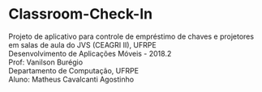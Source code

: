 # Classroom-Check-In

Projeto de aplicativo para controle de empréstimo de chaves e projetores em salas de aula do JVS (CEAGRI II), UFRPE  
Desenvolvimento de Aplicações Móveis - 2018.2  
Prof: Vanilson Burégio  
Departamento de Computação, UFRPE  
Aluno: Matheus Cavalcanti Agostinho  
